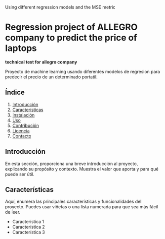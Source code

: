 Using different regression models and the MSE metric

# Regression project of ALLEGRO company to predict the price of laptops

**technical test for allegro company**

Proyecto de machine learning usando diferentes modelos de regresion para predecir el precio de un determinado portatil. 

## Índice

1. [Introducción](#introducción)
2. [Características](#características)
3. [Instalación](#instalación)
4. [Uso](#uso)
5. [Contribución](#contribución)
6. [Licencia](#licencia)
7. [Contacto](#contacto)

## Introducción

En esta sección, proporciona una breve introducción al proyecto, explicando su propósito y contexto. Muestra el valor que aporta y para qué puede ser útil.

## Características

Aquí, enumera las principales características y funcionalidades del proyecto. Puedes usar viñetas o una lista numerada para que sea más fácil de leer.

- Característica 1
- Característica 2
- Característica 3

